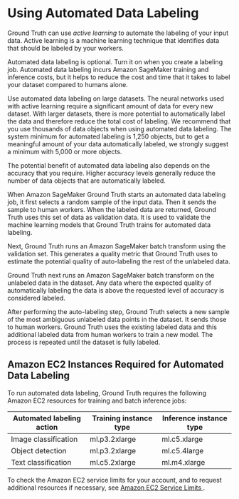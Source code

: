 # Using Automated Data Labeling<a name="sms-automated-labeling"></a>

Ground Truth can use *active learning* to automate the labeling of your input data\. Active learning is a machine learning technique that identifies data that should be labeled by your workers\.

Automated data labeling is optional\. Turn it on when you create a labeling job\. Automated data labeling incurs Amazon SageMaker training and inference costs, but it helps to reduce the cost and time that it takes to label your dataset compared to humans alone\.

Use automated data labeling on large datasets\. The neural networks used with active learning require a significant amount of data for every new dataset\. With larger datasets, there is more potential to automatically label the data and therefore reduce the total cost of labeling\. We recommend that you use thousands of data objects when using automated data labeling\. The system minimum for automated labeling is 1,250 objects, but to get a meaningful amount of your data automatically labeled, we strongly suggest a minimum with 5,000 or more objects\.

The potential benefit of automated data labeling also depends on the accuracy that you require\. Higher accuracy levels generally reduce the number of data objects that are automatically labeled\.

 

When Amazon SageMaker Ground Truth starts an automated data labeling job, it first selects a random sample of the input data\. Then it sends the sample to human workers\. When the labeled data are returned, Ground Truth uses this set of data as validation data\. It is used to validate the machine learning models that Ground Truth trains for automated data labeling\.

Next, Ground Truth runs an Amazon SageMaker batch transform using the validation set\. This generates a quality metric that Ground Truth uses to estimate the potential quality of auto\-labeling the rest of the unlabeled data\.

Ground Truth next runs an Amazon SageMaker batch transform on the unlabeled data in the dataset\. Any data where the expected quality of automatically labeling the data is above the requested level of accuracy is considered labeled\.

After performing the auto\-labeling step, Ground Truth selects a new sample of the most ambiguous unlabeled data points in the dataset\. It sends those to human workers\. Ground Truth uses the existing labeled data and this additional labeled data from human workers to train a new model\. The process is repeated until the dataset is fully labeled\.

## Amazon EC2 Instances Required for Automated Data Labeling<a name="sms-auto-labeling-ec2"></a>

To run automated data labeling, Ground Truth requires the following Amazon EC2 resources for training and batch inference jobs:


| Automated labeling action | Training instance type | Inference instance type | 
| --- | --- | --- | 
| Image classification | ml\.p3\.2xlarge | ml\.c5\.xlarge | 
| Object detection | ml\.p3\.2xlarge | ml\.c5\.4large | 
| Text classification | ml\.c5\.2xlarge | ml\.m4\.xlarge | 

To check the Amazon EC2 service limits for your account, and to request additional resources if necessary, see [ Amazon EC2 Service Limits ](https://docs.aws.amazon.com/AWSEC2/latest/UserGuide/ec2-resource-limits.html)\.